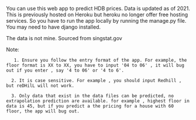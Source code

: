 You can use this web app to predict HDB prices. Data is updated as of 2021. This is previously hosted on Heroku but heroku no longer offer free hosting services. So you have to run the app locally by running the manage.py file. You may need to have django installed.

The data is not mine. Sourced from singstat.gov

Note: 


       1. Ensure you follow the entry format of the app. For example, the floor format is XX to XX, you have to input '04 to 06' , it will bug out if you enter , say '4 to 06' or '4 to 6'. 

      2. It is case sensitive. For example , you should input Redhill , but reDHilL will not work. 
      
      3. Only data that exist in the data files can be predicted, no extrapolation prediction are available. for example , highest floor in data is 45, but if you predict a the pricing for a house with 60 floor, the app will bug out.
